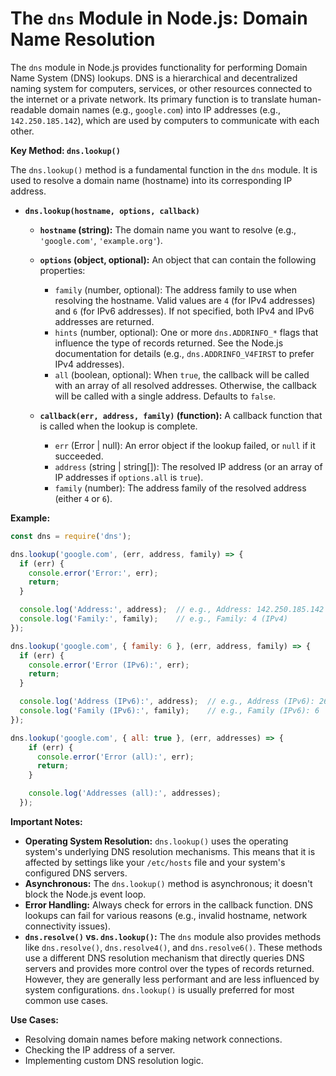 # The `dns` Module in Node.js: Domain Name Resolution

The `dns` module in Node.js provides functionality for performing Domain Name System (DNS) lookups. DNS is a 
hierarchical and decentralized naming system for computers, services, or other resources connected to the internet or a 
private network. Its primary function is to translate human-readable domain names (e.g., `google.com`) into IP addresses
(e.g., `142.250.185.142`), which are used by computers to communicate with each other.

**Key Method: `dns.lookup()`**

The `dns.lookup()` method is a fundamental function in the `dns` module. It is used to resolve a domain name (hostname)
into its corresponding IP address.

*   **`dns.lookup(hostname, options, callback)`**

    *   **`hostname` (string):** The domain name you want to resolve (e.g., `'google.com'`, `'example.org'`).
    *   **`options` (object, optional):** An object that can contain the following properties:
        *   `family` (number, optional): The address family to use when resolving the hostname. Valid values are `4` (for IPv4 addresses) and `6` (for IPv6 addresses). If not specified, both IPv4 and IPv6 addresses are returned.
        *   `hints` (number, optional): One or more `dns.ADDRINFO_*` flags that influence the type of records returned.  See the Node.js documentation for details (e.g., `dns.ADDRINFO_V4FIRST` to prefer IPv4 addresses).
        *   `all` (boolean, optional): When `true`, the callback will be called with an array of all resolved addresses. Otherwise, the callback will be called with a single address.  Defaults to `false`.

    *   **`callback(err, address, family)` (function):** A callback function that is called when the lookup is complete.
        *   `err` (Error | null): An error object if the lookup failed, or `null` if it succeeded.
        *   `address` (string | string[]): The resolved IP address (or an array of IP addresses if `options.all` is `true`).
        *   `family` (number): The address family of the resolved address (either `4` or `6`).

**Example:**

```javascript
const dns = require('dns');

dns.lookup('google.com', (err, address, family) => {
  if (err) {
    console.error('Error:', err);
    return;
  }

  console.log('Address:', address);  // e.g., Address: 142.250.185.142
  console.log('Family:', family);    // e.g., Family: 4 (IPv4)
});

dns.lookup('google.com', { family: 6 }, (err, address, family) => {
  if (err) {
    console.error('Error (IPv6):', err);
    return;
  }

  console.log('Address (IPv6):', address);  // e.g., Address (IPv6): 2607:f8b0:4004:808::200e
  console.log('Family (IPv6):', family);    // e.g., Family (IPv6): 6
});

dns.lookup('google.com', { all: true }, (err, addresses) => {
    if (err) {
      console.error('Error (all):', err);
      return;
    }

    console.log('Addresses (all):', addresses);
  });
```

**Important Notes:**

*   **Operating System Resolution:**  `dns.lookup()` uses the operating system's underlying DNS resolution mechanisms. This means that it is affected by settings like your `/etc/hosts` file and your system's configured DNS servers.
*   **Asynchronous:** The `dns.lookup()` method is asynchronous; it doesn't block the Node.js event loop.
*   **Error Handling:** Always check for errors in the callback function. DNS lookups can fail for various reasons (e.g., invalid hostname, network connectivity issues).
*   **`dns.resolve()` vs. `dns.lookup()`:** The `dns` module also provides methods like `dns.resolve()`, `dns.resolve4()`, and `dns.resolve6()`. These methods use a different DNS resolution mechanism that directly queries DNS servers and provides more control over the types of records returned.  However, they are generally less performant and are less influenced by system configurations. `dns.lookup()` is usually preferred for most common use cases.

**Use Cases:**

*   Resolving domain names before making network connections.
*   Checking the IP address of a server.
*   Implementing custom DNS resolution logic.

